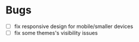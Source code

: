 # Bugs

- [ ] fix responsive design for mobile/smaller devices
- [ ] fix some themes's visibility issues
